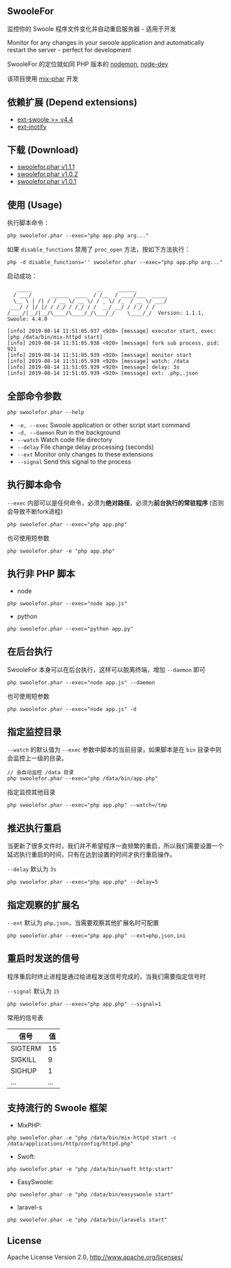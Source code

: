 ## SwooleFor

监控你的 Swoole 程序文件变化并自动重启服务器 - 适用于开发

Monitor for any changes in your swoole application and automatically restart the server - perfect for development 

SwooleFor 的定位就如同 PHP 版本的 [nodemon](https://www.npmjs.com/package/nodemon), [node-dev](https://www.npmjs.com/package/node-dev)

该项目使用 [mix-phar](https://github.com/mix-php/mix-phar) 开发

## 依赖扩展 (Depend extensions)

- [ext-swoole >= v4.4](https://github.com/swoole/swoole-src/)
- [ext-inotify](http://pecl.php.net/package/inotify)

## 下载 (Download)

- [swoolefor.phar v1.1.1](https://github.com/mix-php/swoolefor/releases/download/v1.1.1/swoolefor.phar)
- [swoolefor.phar v1.0.2](https://github.com/mix-php/swoolefor/releases/download/v1.0.2/swoolefor.phar)
- [swoolefor.phar v1.0.1](https://github.com/mix-php/swoolefor/releases/download/v1.0.1/swoolefor.phar)

## 使用 (Usage)

执行脚本命令：

```
php swoolefor.phar --exec="php app.php arg..."
```

如果 `disable_functions` 禁用了 `proc_open` 方法，按如下方法执行：

```
php -d disable_functions='' swoolefor.phar --exec="php app.php arg..."
```

启动成功：

```
   _____                     __     ______          
  / ___/      ______  ____  / /__  / ____/___  _____
  \__ \ | /| / / __ \/ __ \/ / _ \/ /_  / __ \/ ___/
 ___/ / |/ |/ / /_/ / /_/ / /  __/ __/ / /_/ / /    
/____/|__/|__/\____/\____/_/\___/_/    \____/_/  Version: 1.1.1, Swoole: 4.4.0

[info] 2019-08-14 11:51:05.937 <920> [message] executor start, exec: [php /data/bin/mix-httpd start]
[info] 2019-08-14 11:51:05.938 <920> [message] fork sub process, pid: 921
[info] 2019-08-14 11:51:05.939 <920> [message] monitor start
[info] 2019-08-14 11:51:05.939 <920> [message] watch: /data
[info] 2019-08-14 11:51:05.939 <920> [message] delay: 3s
[info] 2019-08-14 11:51:05.939 <920> [message] ext: .php,.json
```

## 全部命令参数

```
php swoolefor.phar --help
```

- `-e, --exec`	Swoole application or other script start command
- `-d, --daemon`	Run in the background
- `--watch`	Watch code file directory
- `--delay`	File change delay processing (seconds)
- `--ext`		Monitor only changes to these extensions
- `--signal`	Send this signal to the process


## 执行脚本命令

`--exec` 内部可以是任何命令，必须为**绝对路径**，必须为**前台执行的常驻程序** (否则会导致不断fork进程)

```
php swoolefor.phar --exec="php app.php"
```

也可使用短参数

```
php swoolefor.phar -e "php app.php"
```

## 执行非 PHP 脚本

- node

```
php swoolefor.phar --exec="node app.js"
```

- python

```
php swoolefor.phar --exec="python app.py"
```

## 在后台执行

SwooleFor 本身可以在后台执行，这样可以脱离终端，增加 `--daemon` 即可

```
php swoolefor.phar --exec="node app.js" --daemon
```

也可使用短参数

```
php swoolefor.phar --exec="node app.js" -d
```

## 指定监控目录

`--watch` 的默认值为 `--exec` 参数中脚本的当前目录，如果脚本是在 `bin` 目录中则会监控上一级的目录。

```
// 会自动监控 /data 目录
php swoolefor.phar --exec="php /data/bin/app.php"
```

指定监控其他目录

```
php swoolefor.phar --exec="php app.php" --watch=/tmp
```

## 推迟执行重启

当更新了很多文件时，我们并不希望程序一直频繁的重启，所以我们需要设置一个延迟执行重启的时间，只有在达到设置的时间才执行重启操作。

`--delay` 默认为 `3s`

```
php swoolefor.phar --exec="php app.php" --delay=5
```

## 指定观察的扩展名

`--ext` 默认为 `php,json`，当需要观察其他扩展名时可配置

```
php swoolefor.phar --exec="php app.php" --ext=php,json,ini
```

## 重启时发送的信号


程序重启时终止进程是通过给进程发送信号完成的，当我们需要指定信号时


`--signal` 默认为 `15`

```
php swoolefor.phar --exec="php app.php" --signal=1
```

常用的信号表

|  信号 |  值 |
| --- | --- |
|  SIGTERM |  15 |
|  SIGKILL |  9 |
|  SIGHUP |  1 |
|  ... |  ... |

## 支持流行的 Swoole 框架

- MixPHP: 

```
php swoolefor.phar -e "php /data/bin/mix-httpd start -c /data/applications/http/config/httpd.php"
```

- Swoft:

```
php swoolefor.phar -e "php /data/bin/swoft http:start"
```

- EasySwoole: 

```
php swoolefor.phar -e "php /data/bin/easyswoole start"
```

- laravel-s

```
php swoolefor.phar -e "php /data/bin/laravels start"
```

## License

Apache License Version 2.0, http://www.apache.org/licenses/
